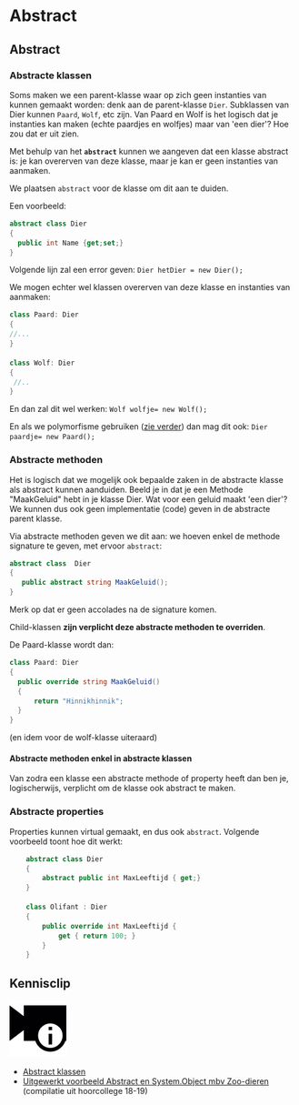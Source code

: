 # Abstract

## Abstract

### Abstracte klassen

Soms maken we een parent-klasse waar op zich geen instanties van kunnen gemaakt worden: denk aan de parent-klasse `Dier`. Subklassen van Dier kunnen `Paard`, `Wolf`, etc zijn. Van Paard en Wolf is het logisch dat je instanties kan maken \(echte paardjes en wolfjes\) maar van 'een dier'? Hoe zou dat er uit zien.

Met behulp van het **`abstract`** kunnen we aangeven dat een klasse abstract is: je kan overerven van deze klasse, maar je kan er geen instanties van aanmaken.

We plaatsen `abstract` voor de klasse om dit aan te duiden.

Een voorbeeld:

```csharp
abstract class Dier
{
  public int Name {get;set;}
}
```

Volgende lijn zal een error geven: `Dier hetDier = new Dier();`

We mogen echter wel klassen overerven van deze klasse en instanties van aanmaken:

```csharp
class Paard: Dier
{
//...
}

class Wolf: Dier
{
 //..
}
```

En dan zal dit wel werken: `Wolf wolfje= new Wolf();`

En als we polymorfisme gebruiken \([zie verder](https://github.com/v-nys/cursusprogrammeren/tree/3ce26c1653767f20f0438bf023c6a5ac44fc41f8/15_polymorfisme/11_polymo_intro.MD)\) dan mag dit ook: `Dier paardje= new Paard();`

### Abstracte methoden

Het is logisch dat we mogelijk ook bepaalde zaken in de abstracte klasse als abstract kunnen aanduiden. Beeld je in dat je een Methode "MaakGeluid" hebt in je klasse Dier. Wat voor een geluid maakt 'een dier'? We kunnen dus ook geen implementatie \(code\) geven in de abstracte parent klasse.

Via abstracte methoden geven we dit aan: we hoeven enkel de methode signature te geven, met ervoor `abstract`:

```csharp
abstract class  Dier
{
   public abstract string MaakGeluid();
}
```

Merk op dat er geen accolades na de signature komen.

Child-klassen **zijn verplicht deze abstracte methoden te overriden**.

De Paard-klasse wordt dan:

```csharp
class Paard: Dier
{
  public override string MaakGeluid()
  { 
      return "Hinnikhinnik";
  }
}
```

\(en idem voor de wolf-klasse uiteraard\)

#### Abstracte methoden enkel in abstracte klassen

Van zodra een klasse een abstracte methode of property heeft dan ben je, logischerwijs, verplicht om de klasse ook abstract te maken.

### Abstracte properties

Properties kunnen virtual gemaakt, en dus ook `abstract`. Volgende voorbeeld toont hoe dit werkt:

```csharp
    abstract class Dier
    {
        abstract public int MaxLeeftijd { get;}
    }

    class Olifant : Dier
    {
        public override int MaxLeeftijd {
            get { return 100; }
        }
    }
```

## Kennisclip

![](../../.gitbook/assets/infoclip%20%282%29%20%282%29.png)

* [Abstract klassen](https://ap.cloud.panopto.eu/Panopto/Pages/Viewer.aspx?id=a6f513b8-e299-4118-986d-ab7c00e47861)
* [Uitgewerkt voorbeeld Abstract en System.Object mbv Zoo-dieren](https://ap.cloud.panopto.eu/Panopto/Pages/Viewer.aspx?id=e0c0f796-de77-4930-bcb6-ab8d00ce0c24) \(compilatie uit hoorcollege 18-19\)

